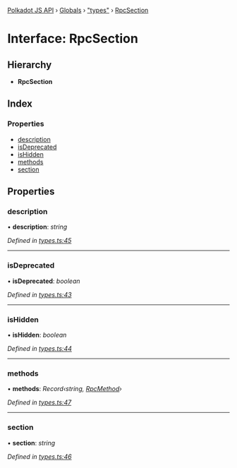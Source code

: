 [Polkadot JS API](../README.md) › [Globals](../globals.md) › ["types"](../modules/_types_.md) › [RpcSection](_types_.rpcsection.md)

# Interface: RpcSection

## Hierarchy

* **RpcSection**

## Index

### Properties

* [description](_types_.rpcsection.md#description)
* [isDeprecated](_types_.rpcsection.md#isdeprecated)
* [isHidden](_types_.rpcsection.md#ishidden)
* [methods](_types_.rpcsection.md#methods)
* [section](_types_.rpcsection.md#section)

## Properties

###  description

• **description**: *string*

*Defined in [types.ts:45](https://github.com/polkadot-js/api/blob/e855da1f13/packages/type-jsonrpc/src/types.ts#L45)*

___

###  isDeprecated

• **isDeprecated**: *boolean*

*Defined in [types.ts:43](https://github.com/polkadot-js/api/blob/e855da1f13/packages/type-jsonrpc/src/types.ts#L43)*

___

###  isHidden

• **isHidden**: *boolean*

*Defined in [types.ts:44](https://github.com/polkadot-js/api/blob/e855da1f13/packages/type-jsonrpc/src/types.ts#L44)*

___

###  methods

• **methods**: *Record‹string, [RpcMethod](_types_.rpcmethod.md)›*

*Defined in [types.ts:47](https://github.com/polkadot-js/api/blob/e855da1f13/packages/type-jsonrpc/src/types.ts#L47)*

___

###  section

• **section**: *string*

*Defined in [types.ts:46](https://github.com/polkadot-js/api/blob/e855da1f13/packages/type-jsonrpc/src/types.ts#L46)*
